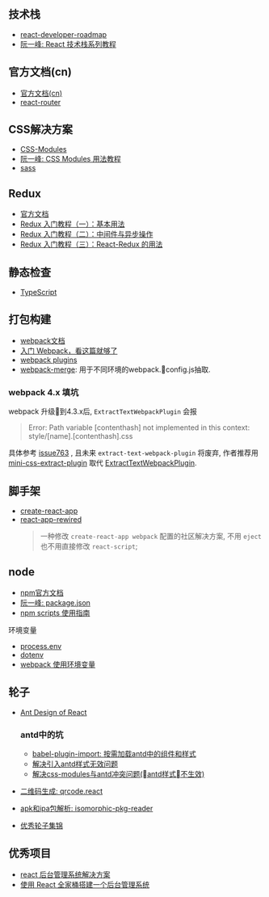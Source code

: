 ## 技术栈
- [react-developer-roadmap](https://github.com/adam-golab/react-developer-roadmap)
- [阮一峰: React 技术栈系列教程](http://www.ruanyifeng.com/blog/2016/09/react-technology-stack.html)

## 官方文档(cn)
- [官方文档(cn)](https://www.reactjscn.com/docs/hello-world.html)
- [react-router](https://reacttraining.com/react-router/web/guides/philosophy)

## CSS解决方案
- [CSS-Modules](https://github.com/css-modules/css-modules)
- [阮一峰: CSS Modules 用法教程](http://www.ruanyifeng.com/blog/2016/06/css_modules.html)
- [sass](https://www.sass.hk/guide/)

## Redux
- [官方文档](https://redux.js.org/)
- [Redux 入门教程（一）：基本用法](http://www.ruanyifeng.com/blog/2016/09/redux_tutorial_part_one_basic_usages.html)
- [Redux 入门教程（二）：中间件与异步操作](http://www.ruanyifeng.com/blog/2016/09/redux_tutorial_part_two_async_operations.html)
- [Redux 入门教程（三）：React-Redux 的用法](http://www.ruanyifeng.com/blog/2016/09/redux_tutorial_part_three_react-redux.html)

## 静态检查
- [TypeScript](https://www.tslang.cn/docs/home.html)

## 打包构建
- [webpack文档](https://www.webpackjs.com/concepts/)
- [入门 Webpack，看这篇就够了](https://segmentfault.com/a/1190000006178770)
- [webpack plugins](https://www.webpackjs.com/plugins/)
- [webpack-merge](https://github.com/survivejs/webpack-merge): 用于不同环境的webpack.config.js抽取.

### webpack 4.x 填坑

webpack 升级到4.3.x后, `ExtractTextWebpackPlugin` 会报
> Error: Path variable [contenthash] not implemented in this context: style/[name].[contenthash].css

具体参考 [issue763](https://github.com/webpack-contrib/extract-text-webpack-plugin/issues/763)
, 且未来 `extract-text-webpack-plugin` 将废弃, 作者推荐用 [mini-css-extract-plugin](https://github.com/webpack-contrib/mini-css-extract-plugin) 取代 [ExtractTextWebpackPlugin](https://www.webpackjs.com/plugins/extract-text-webpack-plugin/).

## 脚手架
- [create-react-app](https://github.com/facebook/create-react-app)
- [react-app-rewired](https://github.com/timarney/react-app-rewired)
    > 一种修改 `create-react-app webpack` 配置的社区解决方案, 不用 `eject` 也不用直接修改 `react-script`;

## node
- [npm官方文档](https://docs.npmjs.com/)
- [阮一峰: package.json](http://javascript.ruanyifeng.com/nodejs/packagejson.html)
- [npm scripts 使用指南](http://www.ruanyifeng.com/blog/2016/10/npm_scripts.html)

环境变量
- [process.env](http://nodejs.cn/api/process.html#process_process_env)
- [dotenv](https://github.com/motdotla/dotenv)
- [webpack 使用环境变量](https://www.webpackjs.com/guides/environment-variables/)

## 轮子
- [Ant Design of React](https://ant.design/docs/react/introduce-cn)
    ### antd中的坑
    - [babel-plugin-import: 按需加载antd中的组件和样式](https://github.com/ant-design/babel-plugin-import#usage)
    - [解决引入antd样式无效问题](https://www.jianshu.com/p/a25ba1adeda2)
    - [解决css-modules与antd冲突问题(antd样式不生效)](https://www.jianshu.com/p/51ff1c8be301)

- [二维码生成: qrcode.react](https://github.com/zpao/qrcode.react)
- [apk和ipa包解析: isomorphic-pkg-reader](https://www.npmjs.com/package/isomorphic-pkg-reader)
- [优秀轮子集锦](https://ant.design/docs/react/recommendation-cn)

## 优秀项目
- [react 后台管理系统解决方案](https://github.com/yezihaohao/react-admin)
- [使用 React 全家桶搭建一个后台管理系统](https://github.com/MuYunyun/reactSPA)
